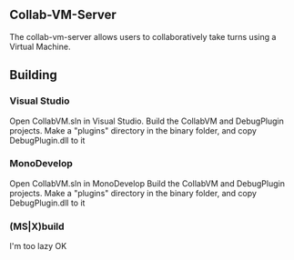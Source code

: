 ## Collab-VM-Server

The collab-vm-server allows users to collaboratively take turns using a Virtual Machine.

## Building

### Visual Studio
Open CollabVM.sln in Visual Studio.
Build the CollabVM and DebugPlugin projects.
Make a "plugins" directory in the binary folder, and copy DebugPlugin.dll to it

### MonoDevelop
Open CollabVM.sln in MonoDevelop
Build the CollabVM and DebugPlugin projects.
Make a "plugins" directory in the binary folder, and copy DebugPlugin.dll to it

### (MS|X)build
I'm too lazy OK
